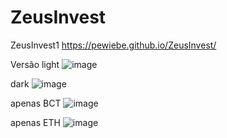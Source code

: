 # ZeusInvest
ZeusInvest1
https://pewiebe.github.io/ZeusInvest/

Versão light 
![image](https://user-images.githubusercontent.com/118542381/236820963-587ea0b7-09c9-44ff-a536-5f8992edbbf6.png)

dark
![image](https://user-images.githubusercontent.com/118542381/236821011-9a7ba9a9-d71e-48b9-906c-96ca99618073.png)

apenas BCT
![image](https://user-images.githubusercontent.com/118542381/236821066-5cb93c4a-bf68-4a3d-86b8-8b901ce88d6e.png)

apenas ETH
![image](https://user-images.githubusercontent.com/118542381/236821125-592bef1e-6b14-4731-a3c8-9481bf72d18d.png)
